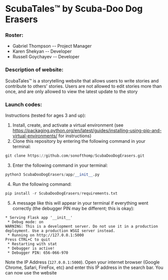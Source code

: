 # ScubaTales™ by Scuba-Doo Dog Erasers

### Roster:
 * Gabriel Thompson -- Project Manager
 * Karen Shekyan -- Developer
 * Russell Goychayev -- Developer

### Description of website:
ScubaTales™ is a storytelling website that allows users to write stories and contribute to others' stories. Users are not allowed to edit stories more than once, and are only allowed to view the latest update to the story

### Launch codes:
Instructions (tested for ages 3 and up):
1) Install, create, and activate a virtual environment (see https://packaging.python.org/en/latest/guides/installing-using-pip-and-virtual-environments/ for instructions)
2) Clone this repository by entering the following command in your terminal:
```py
git clone https://github.com/sonofthomp/ScubaDooDogErasers.git
```

3) Enter the following command in your terminal:
```py
python3 ScubaDooDogErasers/app/__init__.py
```

4) Run the following command:
```py
pip install -r ScubaDooDogErasers/requirements.txt
```

5) A message like this will appear in your terminal if everything went correctly (the debugger PIN may be different; this is okay):
```
* Serving Flask app '__init__'
 * Debug mode: on
WARNING: This is a development server. Do not use it in a production deployment. Use a production WSGI server instead.
 * Running on http://127.0.0.1:5000
Press CTRL+C to quit
 * Restarting with stat
 * Debugger is active!
 * Debugger PIN: 656-066-970
 ```
Note the IP Address (```127.0.0.1:5000```). Open your internet browser (Google Chrome, Safari, FireFox, etc) and enter this IP address in the search bar. You can now use the website
